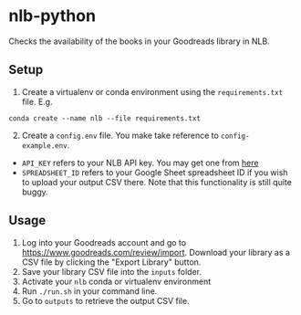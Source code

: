 # nlb-python

Checks the availability of the books in your Goodreads library in NLB.

## Setup

1. Create a virtualenv or conda environment using the `requirements.txt` file. E.g.

```
conda create --name nlb --file requirements.txt
```

2. Create a `config.env` file. You make take reference to `config-example.env`.

- `API_KEY` refers to your NLB API key. You may get one from [here](https://www.nlb.gov.sg/GetInvolved/ContributeCreate/NLBlabs.aspx)
- `SPREADSHEET_ID` refers to your Google Sheet spreadsheet ID if you wish to upload your output CSV there. Note that this functionality is still quite buggy.

## Usage

1. Log into your Goodreads account and go to https://www.goodreads.com/review/import. Download your library as a CSV file by clicking the "Export Library" button.
2. Save your library CSV file into the `inputs` folder.
3. Activate your `nlb` conda or virtualenv environment
4. Run `./run.sh` in your command line.
5. Go to `outputs` to retrieve the output CSV file.
